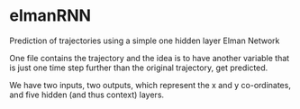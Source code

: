 # elmanRNN
Prediction of trajectories using a simple one hidden layer Elman Network 

One file contains the trajectory and the idea is to have another variable that is just one time step further than the original trajectory, get predicted. 

We have two inputs, two outputs, which represent the x and y co-ordinates, and five hidden (and thus context) layers.
